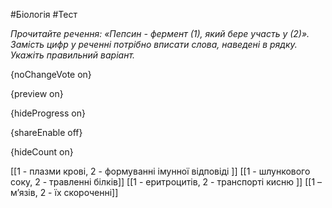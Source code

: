 #Біологія #Тест

*Прочитайте речення: «Пепсин - фермент (1), який бере участь у (2)». Замість цифр у реченні потрібно вписати слова, наведені в рядку. Укажіть правильний варіант.*

{noChangeVote on}

{preview on}

{hideProgress on}

{shareEnable off}

{hideCount on}

[[1 - плазми крові, 2 - формуванні імунної відповіді ]]
[[1 - шлункового соку, 2 - травленні білків]]
[[1 - еритроцитів, 2 - транспорті кисню ]]
[[1 – м’язів, 2 - їх скороченні]]
